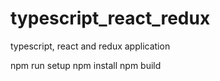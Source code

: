 # typescript_react_redux
typescript, react and redux application

npm run setup
npm install
npm build
